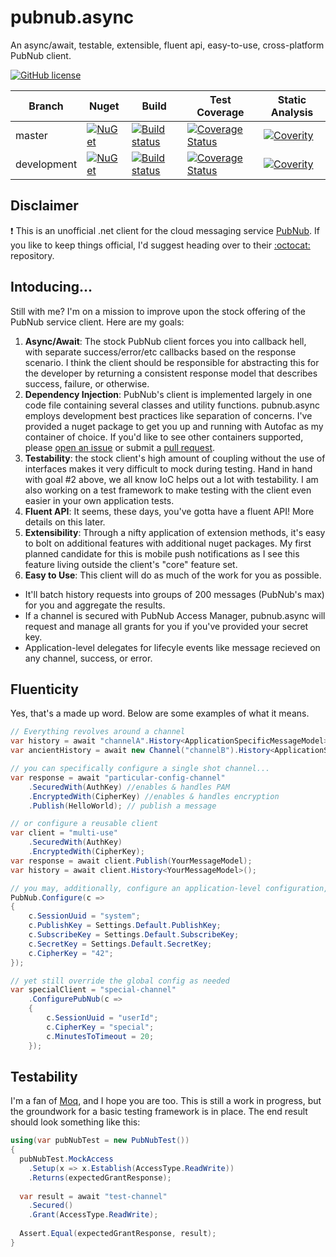 # pubnub.async
An async/await, testable, extensible, fluent api, easy-to-use, cross-platform PubNub client.

[![GitHub license](https://img.shields.io/github/license/en-gen/crankshaft.svg)](https://raw.githubusercontent.com/engenb/pubnub.async.pcl/history/LICENSE)

| Branch | Nuget | Build | Test Coverage | Static Analysis |
| ------ | ----- | ----- | ------------- | --------------- |
| master | [![NuGet](https://img.shields.io/nuget/v/pubnub.async.svg)](https://www.nuget.org/packages/PubNub.Async) | [![Build status](https://ci.appveyor.com/api/projects/status/djkl9c797sqw94tv/branch/master?svg=true)](https://ci.appveyor.com/project/engenb/pubnub-async-pcl/branch/master) | [![Coverage Status](https://coveralls.io/repos/github/engenb/pubnub.async.pcl/badge.svg?branch=master)](https://coveralls.io/github/engenb/pubnub.async.pcl?branch=master) | [![Coverity](https://scan.coverity.com/projects/8733/badge.svg)](https://scan.coverity.com/projects/engenb-pubnub-async-pcl) |
| development | [![NuGet](https://img.shields.io/nuget/vpre/pubnub.async.svg)](https://www.nuget.org/packages/PubNub.Async) | [![Build status](https://ci.appveyor.com/api/projects/status/djkl9c797sqw94tv/branch/development?svg=true)](https://ci.appveyor.com/project/engenb/pubnub-async-pcl/branch/development) | [![Coverage Status](https://coveralls.io/repos/github/engenb/pubnub.async.pcl/badge.svg?branch=development)](https://coveralls.io/github/engenb/pubnub.async.pcl?branch=development) | [![Coverity](https://scan.coverity.com/projects/8733/badge.svg)](https://scan.coverity.com/projects/engenb-pubnub-async-pcl) |

## Disclaimer
:exclamation: This is an unofficial .net client for the cloud messaging service [PubNub](www.pubnub.com).  If you like to keep things official, I'd suggest heading over to their [:octocat:](https://github.com/pubnub) repository.

## Intoducing...
Still with me?  I'm on a mission to improve upon the stock offering of the PubNub service client.  Here are my goals:

1. **Async/Await**: The stock PubNub client forces you into callback hell, with separate success/error/etc callbacks based on the response scenario.  I think the client should be responsible for abstracting this for the developer by returning a consistent response model that describes success, failure, or otherwise.
2. **Dependency Injection**: PubNub's client is implemented largely in one code file containing several classes and utility functions.  pubnub.async employs development best practices like separation of concerns.  I've provided a nuget package to get you up and running with Autofac as my container of choice.  If you'd like to see other containers supported, please [open an issue](https://github.com/engenb/pubnub.async.pcl/issues) or submit a [pull request](https://github.com/engenb/pubnub.async.pcl/pulls).
3. **Testability**: the stock client's high amount of coupling without the use of interfaces makes it very difficult to mock during testing.  Hand in hand with goal #2 above, we all know IoC helps out a lot with testability.  I am also working on a test framework to make testing with the client even easier in your own application tests.
4. **Fluent API**: It seems, these days, you've gotta have a fluent API!  More details on this later.
5. **Extensibility**: Through a nifty application of extension methods, it's easy to bolt on additional features with additional nuget packages.  My first planned candidate for this is mobile push notifications as I see this feature living outside the client's "core" feature set.
6. **Easy to Use**: This client will do as much of the work for you as possible.
 * It'll batch history requests into groups of 200 messages (PubNub's max) for you and aggregate the results.
 * If a channel is secured with PubNub Access Manager, pubnub.async will request and manage all grants for you if you've provided your secret key.
 * Application-level delegates for lifecyle events like message recieved on any channel, success, or error.
  
 ## Fluenticity
Yes, that's a made up word.  Below are some examples of what it means.
```csharp
// Everything revolves around a channel
var history = await "channelA".History<ApplicationSpecificMessageModel>();
var ancientHistory = await new Channel("channelB").History<ApplicationSpecificMessageModel>();

// you can specifically configure a single shot channel...
var response = await "particular-config-channel"
	.SecuredWith(AuthKey) //enables & handles PAM
	.EncryptedWith(CipherKey) //enables & handles encryption
	.Publish(HelloWorld); // publish a message

// or configure a reusable client
var client = "multi-use"
	.SecuredWith(AuthKey)
	.EncryptedWith(CipherKey);
var response = await client.Publish(YourMessageModel);
var history = await client.History<YourMessageModel>();
```
```csharp
// you may, additionally, configure an application-level configuration, ideally at application startup...
PubNub.Configure(c =>
{
	c.SessionUuid = "system";
	c.PublishKey = Settings.Default.PublishKey;
	c.SubscribeKey = Settings.Default.SubscribeKey;
	c.SecretKey = Settings.Default.SecretKey;
	c.CipherKey = "42";
});

// yet still override the global config as needed
var specialClient = "special-channel"
	.ConfigurePubNub(c =>
	{
		c.SessionUuid = "userId";
		c.CipherKey = "special";
		c.MinutesToTimeout = 20;
	});
```

## Testability
I'm a fan of [Moq](https://github.com/moq/moq), and I hope you are too.  This is still a work in progress, but the groundwork for a basic testing framework is in place.  The end result should look something like this:
```csharp
using(var pubNubTest = new PubNubTest())
{
  pubNubTest.MockAccess
    .Setup(x => x.Establish(AccessType.ReadWrite))
    .Returns(expectedGrantResponse);
  
  var result = await "test-channel"
    .Secured()
    .Grant(AccessType.ReadWrite);
  
  Assert.Equal(expectedGrantResponse, result);
}
```
